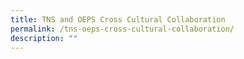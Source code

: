 ```yaml
---
title: TNS and OEPS Cross Cultural Collaboration
permalink: /tns-oeps-cross-cultural-collaboration/
description: ""
---
```

